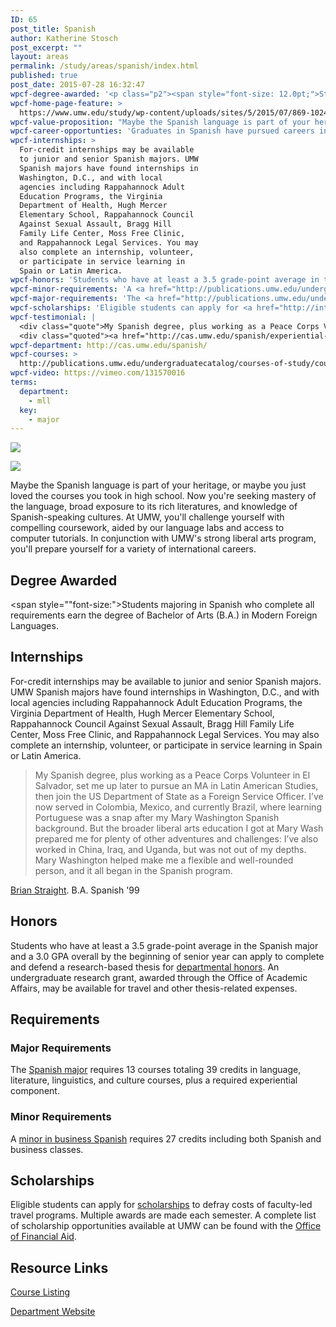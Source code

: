 ```yaml
---
ID: 65
post_title: Spanish
author: Katherine Stosch
post_excerpt: ""
layout: areas
permalink: /study/areas/spanish/index.html
published: true
post_date: 2015-07-28 16:32:47
wpcf-degree-awarded: '<p class="p2"><span style="font-size: 12.0pt;">Students majoring in Spanish who complete all requirements earn the degree of Bachelor of Arts (B.A.) in Modern Foreign Languages.</span></p>'
wpcf-home-page-feature: >
  https://www.umw.edu/study/wp-content/uploads/sites/5/2015/07/869-1024x680e.jpg
wpcf-value-proposition: "Maybe the Spanish language is part of your heritage, or maybe you just loved the courses you took in high school. Now you're seeking mastery of the language, broad exposure to its rich literatures, and knowledge of Spanish-speaking cultures. At UMW, you'll challenge yourself with compelling coursework, aided by our language labs and access to computer tutorials. In conjunction with UMW's strong liberal arts program, you'll prepare yourself for a variety of international careers."
wpcf-career-opportunties: 'Graduates in Spanish have pursued careers in interpreting, translating, research, social services, education, government agencies, the tourism industry, the Peace Corps, and international business. The <a href="http://www.bls.gov/ooh/media-and-communication/interpreters-and-translators.htm">Bureau of Labor Statistics</a> projects that the demand for interpreters and translators will increase by more than 46 percent between 2012 and 2022, making this field one of the fastest-growing occupations.'
wpcf-internships: >
  For-credit internships may be available
  to junior and senior Spanish majors. UMW
  Spanish majors have found internships in
  Washington, D.C., and with local
  agencies including Rappahannock Adult
  Education Programs, the Virginia
  Department of Health, Hugh Mercer
  Elementary School, Rappahannock Council
  Against Sexual Assault, Bragg Hill
  Family Life Center, Moss Free Clinic,
  and Rappahannock Legal Services. You may
  also complete an internship, volunteer,
  or participate in service learning in
  Spain or Latin America.
wpcf-honors: 'Students who have at least a 3.5 grade-point average in the Spanish major and a 3.0 GPA overall by the beginning of senior year can apply to complete and defend a research-based thesis for <a href="http://cas.umw.edu/modernlanguages/departmental-honors/">departmental honors</a>. An undergraduate research grant, awarded through the Office of Academic Affairs, may be available for travel and other thesis-related expenses.'
wpcf-minor-requirements: 'A <a href="http://publications.umw.edu/undergraduatecatalog/courses-of-study/minors/bus-span/">minor in business Spanish</a> requires 27 credits including both Spanish and business classes.'
wpcf-major-requirements: 'The <a href="http://publications.umw.edu/undergraduatecatalog/courses-of-study/majors/span/">Spanish major</a> requires 13 courses totaling 39 credits in language, literature, linguistics, and culture courses, plus a required experiential component.'
wpcf-scholarships: 'Eligible students can apply for <a href="http://international.umw.edu/study-abroad-2/scholarships/umw-facultyled-program-study-abroad-scholarship/">scholarships</a> to defray costs of faculty-led travel programs. Multiple awards are made each semester. A complete list of scholarship opportunities available at UMW can be found with the <a href="https://www.umw.edu/financialaid/types/scholarship-opportunities/">Office of Financial Aid</a>.'
wpcf-testimonial: |
  <div class="quote">My Spanish degree, plus working as a Peace Corps Volunteer in El Salvador, set me up later to pursue an MA in Latin American Studies, then join the US Department of State as a Foreign Service Officer. I’ve now served in Colombia, Mexico, and currently Brazil, where learning Portuguese was a snap after my Mary Washington Spanish background. But the broader liberal arts education I got at Mary Wash prepared me for plenty of other adventures and challenges: I’ve also worked in China, Iraq, and Uganda, but was not out of my depths. Mary Washington helped make me a flexible and well-rounded person, and it all began in the Spanish program.</div>
  <div class="quoted"><a href="http://cas.umw.edu/spanish/experiential-learning-and-careers/">Brian Straight</a>. B.A. Spanish '99</div>
wpcf-department: http://cas.umw.edu/spanish/
wpcf-courses: >
  http://publications.umw.edu/undergraduatecatalog/courses-of-study/course-descriptions/span/
wpcf-video: https://vimeo.com/131570016
terms:
  department:
    - mll
  key:
    - major
---
```


<!-- Types Custom Fields: -->
[![](https://www.umw.edu/study/wp-content/uploads/sites/5/2015/07/869-1024x680e.jpg)](https://www.umw.edu/study/wp-content/uploads/sites/5/2015/07/869-1024x680e.jpg)
<!-- End home-page-feature -->

<!-- video -->
[![](https://i.vimeocdn.com/video/523872705_960.jpg)](https://vimeo.com/131570016)
<!-- End video -->

<!-- value-proposition -->
Maybe the Spanish language is part of your heritage, or maybe you just loved the courses you took in high school. Now you\'re seeking mastery of the language, broad exposure to its rich literatures, and knowledge of Spanish-speaking cultures. At UMW, you\'ll challenge yourself with compelling coursework, aided by our language labs and access to computer tutorials. In conjunction with UMW\'s strong liberal arts program, you\'ll prepare yourself for a variety of international careers.
<!-- End value-proposition -->

<!-- degree-awarded -->
## Degree Awarded
<span style=""font-size:">Students majoring in Spanish who complete all requirements earn the degree of Bachelor of Arts (B.A.) in Modern Foreign Languages.</span>
<!-- End degree-awarded -->
<!-- internships -->
## Internships
For-credit internships may be available to junior and senior Spanish majors. UMW Spanish majors have found internships in Washington, D.C., and with local agencies including Rappahannock Adult Education Programs, the Virginia Department of Health, Hugh Mercer Elementary School, Rappahannock Council Against Sexual Assault, Bragg Hill Family Life Center, Moss Free Clinic, and Rappahannock Legal Services. You may also complete an internship, volunteer, or participate in service learning in Spain or Latin America.
<!-- End internships -->

<!-- testimonial -->
> <div class="quote">My Spanish degree, plus working as a Peace Corps Volunteer in El Salvador, set me up later to pursue an MA in Latin American Studies, then join the US Department of State as a Foreign Service Officer. I’ve now served in Colombia, Mexico, and currently Brazil, where learning Portuguese was a snap after my Mary Washington Spanish background. But the broader liberal arts education I got at Mary Wash prepared me for plenty of other adventures and challenges: I’ve also worked in China, Iraq, and Uganda, but was not out of my depths. Mary Washington helped make me a flexible and well-rounded person, and it all began in the Spanish program.</div>
<div class="quoted"><a href="http://cas.umw.edu/spanish/experiential-learning-and-careers/">Brian Straight</a>. B.A. Spanish '99</div>
<!-- End testimonial -->

<!-- honors -->
## Honors
Students who have at least a 3.5 grade-point average in the Spanish major and a 3.0 GPA overall by the beginning of senior year can apply to complete and defend a research-based thesis for [departmental honors]("http://cas.umw.edu/modernlanguages/departmental-honors/"). An undergraduate research grant, awarded through the Office of Academic Affairs, may be available for travel and other thesis-related expenses.
<!-- End honors -->

<!-- requirements -->
## Requirements

<!-- major-requirements -->
### Major Requirements
The [Spanish major]("http://publications.umw.edu/undergraduatecatalog/courses-of-study/majors/span/") requires 13 courses totaling 39 credits in language, literature, linguistics, and culture courses, plus a required experiential component.
<!-- End major-requirements -->

<!-- minor-requirements -->
### Minor Requirements
A [minor in business Spanish]("http://publications.umw.edu/undergraduatecatalog/courses-of-study/minors/bus-span/") requires 27 credits including both Spanish and business classes.
<!-- End minor-requirements -->

<!-- End requirements -->

<!-- scholarships -->
## Scholarships
Eligible students can apply for [scholarships]("http://international.umw.edu/study-abroad-2/scholarships/umw-facultyled-program-study-abroad-scholarship/") to defray costs of faculty-led travel programs. Multiple awards are made each semester. A complete list of scholarship opportunities available at UMW can be found with the [Office of Financial Aid]("https://www.umw.edu/financialaid/types/scholarship-opportunities/").
<!-- End scholarships -->

<!-- resource-links -->
## Resource Links

<!-- courses -->
[Course Listing](http://publications.umw.edu/undergraduatecatalog/courses-of-study/course-descriptions/span/)

<!-- End courses -->


<!-- department -->
[Department Website](http://cas.umw.edu/spanish/)

<!-- End department -->

<!-- End resource-links -->

<!-- End Types Custom Fields -->